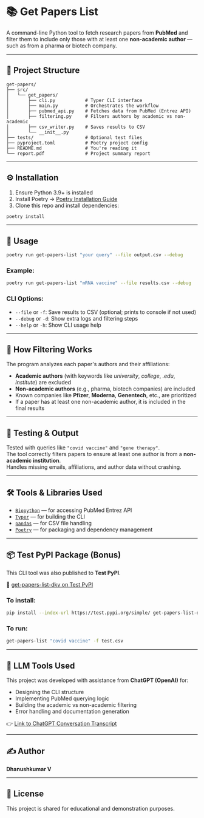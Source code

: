 # 📚 Get Papers List

A command-line Python tool to fetch research papers from **PubMed** and filter them to include only those with at least one **non-academic author** — such as from a pharma or biotech company.

---

## 📁 Project Structure

```
get-papers/
├── src/
│   └── get_papers/
│       ├── cli.py           # Typer CLI interface
│       ├── main.py          # Orchestrates the workflow
│       ├── pubmed_api.py    # Fetches data from PubMed (Entrez API)
│       ├── filtering.py     # Filters authors by academic vs non-academic
│       ├── csv_writer.py    # Saves results to CSV
│       └── __init__.py
├── tests/                   # Optional test files
├── pyproject.toml           # Poetry project config
├── README.md                # You're reading it
└── report.pdf               # Project summary report
```

---

## ⚙️ Installation

1. Ensure Python 3.9+ is installed  
2. Install Poetry → [Poetry Installation Guide](https://python-poetry.org/docs/#installation)  
3. Clone this repo and install dependencies:

```bash
poetry install
```

---

## 🚀 Usage

```bash
poetry run get-papers-list "your query" --file output.csv --debug
```

### Example:

```bash
poetry run get-papers-list "mRNA vaccine" --file results.csv --debug
```

### CLI Options:

- `--file` or `-f`: Save results to CSV (optional; prints to console if not used)  
- `--debug` or `-d`: Show extra logs and filtering steps  
- `--help` or `-h`: Show CLI usage help  

---

## 🧠 How Filtering Works

The program analyzes each paper's authors and their affiliations:

- **Academic authors** (with keywords like _university_, _college_, _.edu_, _institute_) are excluded  
- **Non-academic authors** (e.g., pharma, biotech companies) are included  
- Known companies like **Pfizer**, **Moderna**, **Genentech**, etc., are prioritized  
- If a paper has at least one non-academic author, it is included in the final results

---

## 🧪 Testing & Output

Tested with queries like `"covid vaccine"` and `"gene therapy"`.  
The tool correctly filters papers to ensure at least one author is from a **non-academic institution**.  
Handles missing emails, affiliations, and author data without crashing.

---

## 🛠 Tools & Libraries Used

- [`Biopython`](https://biopython.org/wiki/Entrez) — for accessing PubMed Entrez API  
- [`Typer`](https://typer.tiangolo.com/) — for building the CLI  
- [`pandas`](https://pandas.pydata.org/) — for CSV file handling  
- [`Poetry`](https://python-poetry.org/) — for packaging and dependency management  

---

## 📦 Test PyPI Package (Bonus)

This CLI tool was also published to **Test PyPI**.

🔗 [get-papers-list-dkv on Test PyPI](https://test.pypi.org/project/get-papers-list-dkv/)



### To install:

```bash
pip install --index-url https://test.pypi.org/simple/ get-papers-list-dkv
```

### To run:

```bash
get-papers-list "covid vaccine" -f test.csv
```

---

## 🤖 LLM Tools Used

This project was developed with assistance from **ChatGPT (OpenAI)** for:

- Designing the CLI structure  
- Implementing PubMed querying logic  
- Building the academic vs non-academic filtering  
- Error handling and documentation generation  

👉 [Link to ChatGPT Conversation Transcript](<insert-your-link-here>)

---

## ✍️ Author

**Dhanushkumar V**

---

## 📝 License

This project is shared for educational and demonstration purposes.
